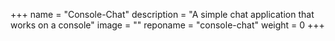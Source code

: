 +++
name = "Console-Chat"
description = "A simple chat application that works on a console"
image = ""
reponame = "console-chat"
weight = 0
+++
